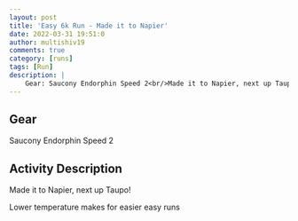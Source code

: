 ```yaml
---
layout: post
title: 'Easy 6k Run - Made it to Napier'
date: 2022-03-31 19:51:0
author: multishiv19
comments: true
category: [runs]
tags: [Run]
description: |
    Gear: Saucony Endorphin Speed 2<br/>Made it to Napier, next up Taupo! <br/><br/>Lower temperature makes for easier easy runs
---
```


## Gear
Saucony Endorphin Speed 2

## Activity Description
Made it to Napier, next up Taupo! 

Lower temperature makes for easier easy runs


<div width='100%' class='strava-embed-placeholder' data-embed-type='activity' data-embed-id='6910093919'></div>
<script src='https://strava-embeds.com/embed.js'></script>
